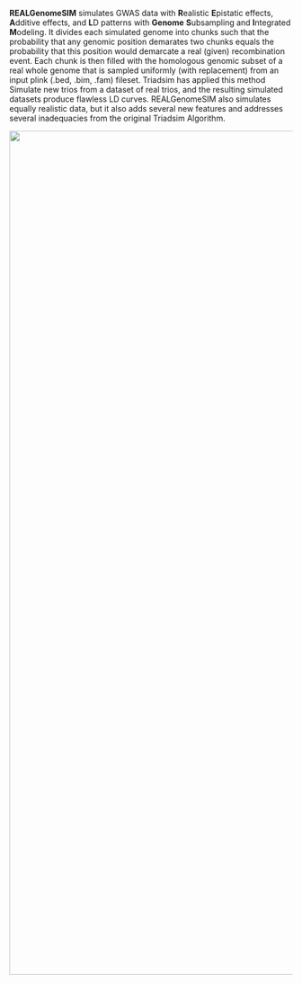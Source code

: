 **REALGenomeSIM** simulates GWAS data with **R**ealistic **E**pistatic effects, **A**dditive effects, and **L**D patterns with **Genome** **S**ubsampling and **I**ntegrated **M**odeling. It divides each simulated genome into chunks such that the probability that any genomic position demarates two chunks equals the probability that this position would demarcate a real (given) recombination event. Each chunk is then filled with the homologous genomic subset of a real whole genome that is sampled uniformly (with replacement) from an input plink (.bed, .bim, .fam) fileset. Triadsim has applied this method Simulate new trios from a dataset of real trios, and the resulting simulated datasets produce flawless LD curves. REALGenomeSIM also simulates equally realistic data, but it also adds several new features and addresses several inadequacies from the original Triadsim Algorithm. 

<p align="center">
<img src="https://github.com/EpistasisLab/REALGenomeSIM/blob/master/images/REALGenomeSIM.png" width=1500/>
</p>
